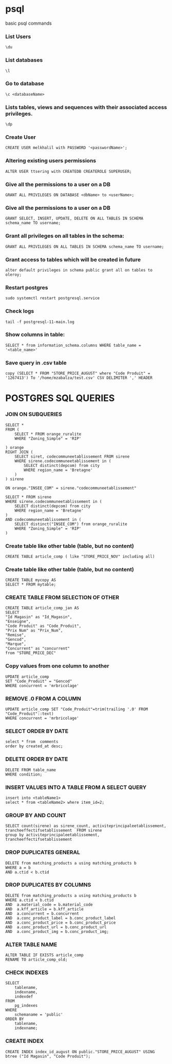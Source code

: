 # psql
basic psql commands

### List Users
```\du```

### List databases
```\l```

### Go to database
```\c <databaseName>```

### Lists tables, views and sequences with their associated access privileges.
```\dp```

### Create User
```CREATE USER melkhalil with PASSWORD '<passwordName>';```

### Altering existing users permissions
```ALTER USER ttsering with CREATEDB CREATEROLE SUPERUSER;```

### Give all the permissions to a user on a DB
```GRANT ALL PRIVILEGES ON DATABASE <dbName> to <userName>;```

### Give all the permissions to a user on a DB
```GRANT SELECT, INSERT, UPDATE, DELETE ON ALL TABLES IN SCHEMA schema_name TO username;```


### Grant all privileges on all tables in the schema:
```GRANT ALL PRIVILEGES ON ALL TABLES IN SCHEMA schema_name TO username;```

### Grant access to tables which will be created in future
```
alter default privileges in schema public grant all on tables to oleroy;
```

### Restart postgres
```
sudo systemctl restart postgresql.service
```

### Check logs
```
tail -f postgresql-11-main.log
```

### Show columns in table:
```SELECT * from information_schema.columns WHERE table_name = '<table_name>'```

### Save query in .csv table
```copy (SELECT * FROM "STORE_PRICE_AUGUST" where "Code Produit" = '1267413') To '/home/mzabalza/test.csv' CSV DELIMITER ',' HEADER```

# POSTGRES SQL QUERIES

### JOIN ON SUBQUERIES
```
SELECT *
FROM (
	SELECT * FROM orange_ruralite
	WHERE "Zoning_Simple" = 'RIP'
	
) orange
RIGHT JOIN (
	SELECT siret, codecommuneetablissement FROM sirene
	WHERE sirene.codecommuneetablissement in (
		SELECT distinct(depcom) from city
		WHERE region_name = 'Bretagne'
	)
) sirene
	
ON orange."INSEE_COM" = sirene."codecommuneetablissement"
```
```
SELECT * FROM sirene
WHERE sirene.codecommuneetablissement in (
	SELECT distinct(depcom) from city
	WHERE region_name = 'Bretagne'
)
AND codecommuneetablissement in (
	SELECT distinct("INSEE_COM") from orange_ruralite
	WHERE "Zoning_Simple" = 'RIP'
)
```

### Create table like other table (table, but no content)
```CREATE TABLE article_comp ( like "STORE_PRICE_NOV" including all)```


### Create table like other table (table, but no content)
```
CREATE TABLE mycopy AS
SELECT * FROM mytable;
```
### CREATE TABLE FROM SELECTION OF OTHER
```
CREATE TABLE article_comp_jan AS
SELECT 
"Id Magasin" as "Id_Magasin",
"Enseigne",
"Code Produit" as "Code_Produit",
"Prix Num" as "Prix_Num",
"Remise",
"Gencod",
"Marque",
"Concurrent" as "concurrent"
from "STORE_PRICE_DEC"
```

### Copy values from one column to another
```
UPDATE article_comp
SET "Code_Produit" = "Gencod"
WHERE concurrent = 'mrbricolage'
```

### REMOVE .0 FROM A COLUMN
```
UPDATE article_comp SET "Code_Produit"=trim(trailing '.0' FROM "Code_Produit"::text)
WHERE concurrent = 'mrbricolage'
```

### SELECT ORDER BY DATE
```
select * from  comments
order by created_at desc;
```

### DELETE ORDER BY DATE
```
DELETE FROM table_name
WHERE condition;
```

### INSERT VALUES INTO A TABLE FROM A SELECT QUERY
```
insert into <tableName1>
select * from <tableName2> where item_id=2;
```

### GROUP BY AND COUNT
```
SELECT count(sirene) as sirene_count, activiteprincipaleetablissement, trancheeffectifsetablissement  FROM sirene
group by activiteprincipaleetablissement, trancheeffectifsetablissement
```


### DROP DUPLICATES GENERAL
```
DELETE from matching_products a using matching_products b
WHERE a = b 
AND a.ctid < b.ctid
```

### DROP DUPLICATES BY COLUMNS
```
DELETE from matching_products a using matching_products b
WHERE a.ctid < b.ctid
AND  a.material_code = b.material_code
AND  a.kff_article = b.kff_article
AND  a.concurrent = b.concurrent
AND  a.conc_product_label = b.conc_product_label
AND  a.conc_product_price = b.conc_product_price
AND  a.conc_product_url = b.conc_product_url
AND  a.conc_product_img = b.conc_product_img;
```
### ALTER TABLE NAME
```
ALTER TABLE IF EXISTS article_comp
RENAME TO article_comp_old;
```

### CHECK INDEXES
```
SELECT
    tablename,
    indexname,
    indexdef
FROM
    pg_indexes
WHERE
    schemaname = 'public'
ORDER BY
    tablename,
    indexname;
```

### CREATE INDEX
```
CREATE INDEX index_id_august ON public."STORE_PRICE_AUGUST" USING btree ("Id Magasin", "Code Produit");
```
